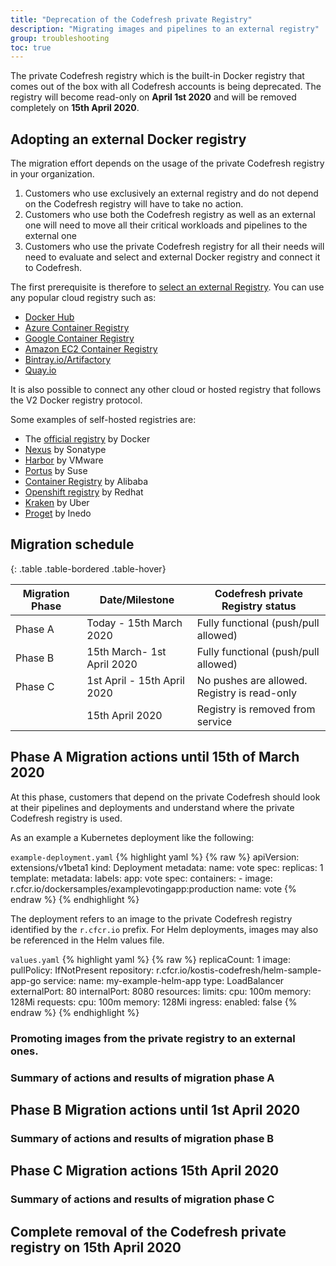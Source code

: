 ```yaml
---
title: "Deprecation of the Codefresh private Registry"
description: "Migrating images and pipelines to an external registry"
group: troubleshooting
toc: true
---
```



The private Codefresh registry which is the built-in Docker registry that comes out of the box with all Codefresh accounts is being deprecated. The registry will become read-only on **April 1st 2020** and will be removed completely on **15th April 2020**.

## Adopting an external Docker registry 

The migration effort depends on the usage of the private Codefresh registry in your organization.

1. Customers who use exclusively an external registry and do not depend on the Codefresh registry will have to take no action.
1. Customers who use both the Codefresh registry as well as an external one will need to move all their critical workloads and pipelines to the external one
1. Customers who use the private Codefresh registry for all their needs will need to evaluate and select and external Docker registry and connect it to Codefresh.

The first prerequisite is therefore to [select an external Registry]({{site.baseurl}}/docker-registries/external-docker-registries/). You can use any popular cloud registry such as:

  * [Docker Hub]({{site.baseurl}}/docs/docker-registries/external-docker-registries/docker-hub/)
  * [Azure Container Registry]({{site.baseurl}}/docs/docker-registries/external-docker-registries/azure-docker-registry/)
  * [Google Container Registry]({{site.baseurl}}/docs/docker-registries/external-docker-registries/google-container-registry/)
  * [Amazon EC2 Container Registry]({{site.baseurl}}/docs/docker-registries/external-docker-registries/amazon-ec2-container-registry/)
  * [Bintray.io/Artifactory]({{site.baseurl}}/docs/docker-registries/external-docker-registries/bintray-io/)
  * [Quay.io]({{site.baseurl}}/docs/docker-registries/external-docker-registries/quay-io/)

It is also possible to connect any other cloud or hosted registry that follows the V2 Docker registry protocol.

Some examples of self-hosted registries are:

* The [official registry](https://github.com/docker/distribution) by Docker
* [Nexus](https://www.sonatype.com/nexus-repository-sonatype) by Sonatype
* [Harbor](https://goharbor.io/) by VMware
* [Portus](http://port.us.org/) by Suse
* [Container Registry](https://www.alibabacloud.com/product/container-registry) by Alibaba
* [Openshift registry](https://www.openshift.com/) by Redhat
* [Kraken](https://github.com/uber/kraken) by Uber
* [Proget](https://inedo.com/proget) by Inedo


## Migration schedule


{: .table .table-bordered .table-hover}

| Migration Phase          | Date/Milestone                | Codefresh private Registry status                  |
| -------------- | ---------------------------- |-------------------------|
| Phase A   | Today - 15th March 2020 | Fully functional (push/pull allowed) |
| Phase B   | 15th March- 1st April 2020 |   Fully functional (push/pull allowed) |
| Phase C   | 1st April - 15th April 2020 |  No pushes are allowed. Registry is read-only |
|           | 15th April 2020 | Registry is removed from service |


## Phase A Migration actions until 15th of March 2020

At this phase, customers that depend on the private Codefresh should look at their pipelines and deployments and understand where the private Codefresh registry is used. 

As an example a Kubernetes deployment like the following:

`example-deployment.yaml`
{% highlight yaml %}
{% raw %}
apiVersion: extensions/v1beta1
kind: Deployment
metadata:
  name: vote
spec:
  replicas: 1
  template:
    metadata:
      labels:
        app: vote
    spec:
      containers:
      - image: r.cfcr.io/dockersamples/examplevotingapp:production
        name: vote
{% endraw %}
{% endhighlight %}

The deployment refers to an image to the private Codefresh registry identified by the `r.cfcr.io` prefix. For Helm deployments, images may also be referenced in the Helm values file.

`values.yaml`
{% highlight yaml %}
{% raw %}
replicaCount: 1
image:
  pullPolicy: IfNotPresent
  repository: r.cfcr.io/kostis-codefresh/helm-sample-app-go
service:
  name: my-example-helm-app
  type: LoadBalancer
  externalPort: 80
  internalPort: 8080
resources:
  limits:
    cpu: 100m
    memory: 128Mi
  requests:
    cpu: 100m
    memory: 128Mi
ingress:
  enabled: false
 {% endraw %}
{% endhighlight %}


### Promoting images from the private registry to an external ones.

### Summary of actions and results of migration phase A

## Phase B Migration actions until 1st April 2020

### Summary of actions and results of migration phase B

## Phase C Migration actions 15th April 2020

### Summary of actions and results of migration phase C

## Complete removal of the Codefresh private registry on 15th April 2020





